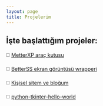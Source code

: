 ```yaml
---
layout: page
title: Projelerim
---
```

## İşte başlattığım projeler:
◻️ [MetterXP araç kutusu](https://mukonqi.github.io/metterxp)

◻️ [BetterSS ekran görüntüsü wrapperi](/betterss/index.html)

◻️ [Kişisel sitem ve bloğum](https://github.com/MuKonqi/mukonqi.ml)

◻️ [python-tkinter-hello-world](https://github.com/MuKonqi/python-tkinter-hello-world)
